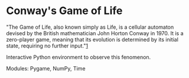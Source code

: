 # Conway's Game of Life
"The Game of Life, also known simply as Life, is a cellular automaton devised by the British mathematician John Horton Conway in 1970. It is a zero-player game, meaning that its evolution is determined by its initial state, requiring no further input."[1](https://en.wikipedia.org/wiki/Conway%27s_Game_of_Life)

Interactive Python environment to observe this fenomenon.

Modules: Pygame, NumPy, Time
